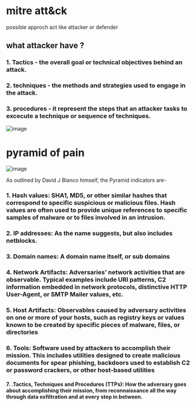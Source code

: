 # mitre att&ck 

possible approch act like attacker or defender

## what attacker have ?

### 1. Tactics - the overall goal or technical objectives behind an attack.

### 2. techniques - the methods and strategies used to engage in the attack.

### 3. procedures - it represent the steps that an attacker tasks to excecute a technique or sequence of techniques.

![image](https://github.com/Riyatomar14/CyberSecurityCareer/assets/143107173/83acd2bb-27f5-4d96-89dc-0188c1b551f8)

# pyramid of pain

![image](https://github.com/Riyatomar14/CyberSecurityCareer/assets/143107173/562c569e-c2a6-4f5a-9081-9b22c566019d)

As outlined by David J Bianco himself, the Pyramid indicators are-

### 1. Hash values: SHA1, MD5, or other similar hashes that correspond to specific suspicious or malicious files. Hash values are often used to provide unique references to specific samples of malware or to files involved in an intrusion.

### 2. IP addresses: As the name suggests, but also includes netblocks.

### 3. Domain names: A domain name itself, or sub domains

### 4. Network Artifacts: Adversaries’ network activities that are observable. Typical examples include URI patterns, C2 information embedded in network protocols, distinctive HTTP User-Agent, or SMTP Mailer values, etc.

### 5. Host Artifacts: Observables caused by adversary activities on one or more of your hosts, such as registry keys or values known to be created by specific pieces of malware, files, or directories
### 6. Tools: Software used by attackers to accomplish their mission. This includes utilities designed to create malicious documents for spear phishing, backdoors used to establish C2 or password crackers, or other host-based utilities

#### 7. .Tactics, Techniques and Procedures (TTPs): How the adversary goes about accomplishing their mission, from reconnaissance all the way through data exfiltration and at every step in between.


   
